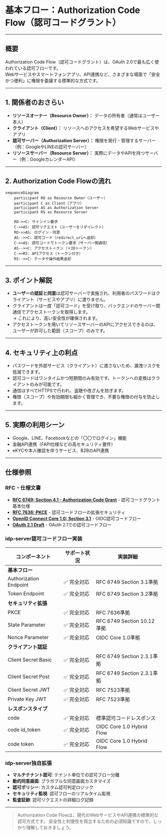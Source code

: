 # 基本フロー：Authorization Code Flow（認可コードグラント）

---

## 概要

Authorization Code Flow（認可コードグラント）は、OAuth 2.0で最も広く使われている認可フローです。  
Webサービスやスマートフォンアプリ、API連携など、さまざまな場面で「安全かつ便利」に権限を委譲する標準的な方式です。

---

## 1. 関係者のおさらい

- **リソースオーナー（Resource Owner）：** データの所有者（通常はユーザー本人）
- **クライアント（Client）：** リソースへのアクセスを希望するWebサービスやアプリ
- **認可サーバー（Authorization Server）：** 権限を発行・管理するサーバー（例：GoogleやLINEの認可サーバー）
- **リソースサーバー（Resource Server）：** 実際にデータやAPIを持つサーバー（例：GoogleカレンダーAPI）

---

## 2. Authorization Code Flowの流れ

```mermaid
sequenceDiagram
    participant RO as Resource Owner（ユーザー）
    participant C as Client（アプリ）
    participant AS as Authorization Server
    participant RS as Resource Server

    RO->>C: サインイン要求
    C->>AS: 認可リクエスト（ユーザーをリダイレクト）
    RO->>AS: ログイン・同意
    AS-->>C: 認可コード（redirect_uriへ返却）
    C->>AS: 認可コードでトークン要求（サーバー間通信）
    AS-->>C: アクセストークン（＋IDトークン）
    C->>RS: APIアクセス（トークン付き）
    RS-->>C: データや操作結果返却
```

---

## 3. ポイント解説

- **ユーザーの認証と同意**は認可サーバーで実施され、利用者のパスワードはクライアント（サービスやアプリ）に渡りません。
- クライアントは一度「認可コード」を受け取り、バックエンドのサーバー間通信でアクセストークンを取得します。  
  → これにより、高い安全性が確保されます。
- アクセストークンを用いてリソースサーバーのAPIにアクセスできるのは、ユーザーが許可した範囲（スコープ）のみです。

---

## 4. セキュリティ上の利点

- パスワードを外部サービス（クライアント）に渡さないため、漏洩リスクを低減できます。
- 認可コードはワンタイムかつ短期間のみ有効です。トークンへの変換はクライアントのみが可能です。
- 通信はすべてHTTPSで行われ、盗聴や改ざんを防ぎます。
- 権限（スコープ）や有効期限も細かく管理でき、不要な権限の付与を防止します。

---

## 5. 実際の利用シーン

- Google、LINE、Facebookなどの「〇〇でログイン」機能
- 金融API連携（FAPI仕様などの高セキュリティ要件）
- eKYCや本人確認を伴うサービス、B2BのAPI連携

---

## 仕様参照

### RFC・仕様文書
- **[RFC 6749: Section 4.1 - Authorization Code Grant](https://tools.ietf.org/html/rfc6749#section-4.1)** - 認可コードグラント基本仕様
- **[RFC 7636: PKCE](https://tools.ietf.org/html/rfc7636)** - 認可コードフローの拡張セキュリティ
- **[OpenID Connect Core 1.0: Section 3.1](https://openid.net/specs/openid-connect-core-1_0.html#CodeFlowAuth)** - OIDC認可コードフロー
- **[OAuth 2.1 Draft](https://datatracker.ietf.org/doc/html/draft-ietf-oauth-v2-1)** - OAuth 2.1での認可コードフロー

### idp-server認可コードフロー実装

| コンポーネント | サポート状況 | 実装詳細 |
|-------------|-------------|----------|
| **基本フロー** | | |
| Authorization Endpoint | ✅ 完全対応 | RFC 6749 Section 3.1準拠 |
| Token Endpoint | ✅ 完全対応 | RFC 6749 Section 3.2準拠 |
| **セキュリティ拡張** | | |
| PKCE | ✅ 完全対応 | RFC 7636準拠 |
| State Parameter | ✅ 完全対応 | RFC 6749 Section 10.12準拠 |
| Nonce Parameter | ✅ 完全対応 | OIDC Core 1.0準拠 |
| **クライアント認証** | | |
| Client Secret Basic | ✅ 完全対応 | RFC 6749 Section 2.3.1準拠 |
| Client Secret Post | ✅ 完全対応 | RFC 6749 Section 2.3.1準拠 |
| Client Secret JWT | ✅ 完全対応 | RFC 7523準拠 |
| Private Key JWT | ✅ 完全対応 | RFC 7523準拠 |
| **レスポンスタイプ** | | |
| code | ✅ 完全対応 | 標準認可コードレスポンス |
| code id_token | ✅ 完全対応 | OIDC Core 1.0 Hybrid Flow |
| code token | ✅ 完全対応 | OIDC Core 1.0 Hybrid Flow |

### idp-server独自拡張

- **マルチテナント認可**: テナント単位での認可フロー分離
- **動的同意画面**: プラガブルな同意画面カスタマイズ
- **認可ポリシー**: カスタム認可判定ロジック
- **セキュリティ監視**: 認可フローのリアルタイム監視
- **監査証跡**: 認可リクエストの詳細ログ記録

---

> Authorization Code Flowは、現代のWebサービスやAPI連携の標準的な認可方式です。
> 安全性と利便性を両立するための必須知識ですので、しっかり理解しておきましょう。